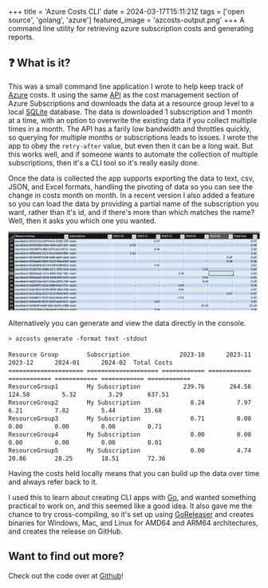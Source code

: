 +++
title = 'Azure Costs CLI'
date = 2024-03-17T15:11:21Z
tags = ['open source', 'golang', 'azure']
featured_image = 'azcosts-output.png'
+++
A command line utility for retrieving azure subscription costs and generating reports.

## :question: What is it?

This was a small command line application I wrote to help keep track of [Azure](https://azure.com) costs. It using the same [API](https://learn.microsoft.com/rest/api/cost-management/query/usage) as the cost management section of Azure Subscriptions and downloads the data at a resource group level to a local [SQLite](https://sqlite.org) database. The data is downloaded 1 subscription and 1 month at a time, with an option to overwrite the existing data if you collect multiple times in a month. The API has a farily low bandwidth and throttles quickly, so querying for multiple months or subscriptions leads to issues. I wrote the app to obey the `retry-after` value, but even then it can be a long wait. But this works well, and if someone wants to automate the collection of multiple subscriptions, then it's a CLI tool so it's really easily done.

Once the data is collected the app supports exporting the data to text, csv, JSON, and Excel formats, handling the pivoting of data so you can see the change in costs month on month. In a recent version I also added a feature so you can load the data by providing a partial name of the subscription you want, rather than it's id, and if there's more than which matches the name? Well, then it asks you which one you wanted.

![Test](azcosts-output.png)

Alternatively you can generate and view the data directly in the console.

```text
> azcosts generate -format text -stdout

Resource Group        Subscription              2023-10      2023-11      2023-12      2024-01      2024-02  Total Costs
===================== ==================== ============ ============ ============ ============ ============ ============
ResourceGroup1        My Subscription            239.76       264.56       124.58         5.32         3.29       637.51
ResourceGroup2        My Subscription              8.24         7.97         6.21         7.82         5.44        35.68
ResourceGroup3        My Subscription              0.71         0.00         0.00         0.00         0.00         0.71
ResourceGroup4        My Subscription              0.00         0.00         0.00         0.00         0.00         0.01
ResourceGroup5        My Subscription              0.00         4.74        20.86        28.25        18.51        72.36
```

Having the costs held locally means that you can build up the data over time and always refer back to it.

I used this to learn about creating CLI apps with [Go](https://go.dev), and wanted something practical to work on, and this seemed like a good idea. It also gave me the chance to try cross-compiling, so it's set up using [GoReleaser](https://goreleaser.com) and creates binaries for Windows, Mac, and Linux for AMD64 and ARM64 architectures, and creates the release on GitHub.

## Want to find out more?

Check out the code over at [Github](https://github.com/dazfuller/azcosts "Azure Costs")!
